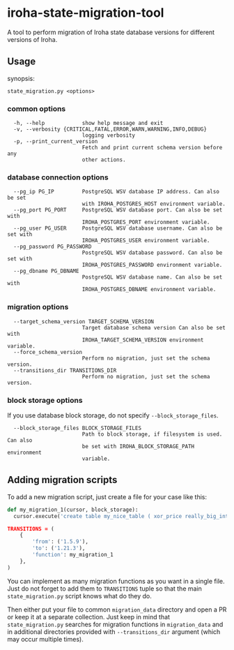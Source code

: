 # iroha-state-migration-tool
A tool to perform migration of Iroha state database versions for different versions of Iroha.

## Usage

synopsis:
```
state_migration.py <options>
```

### common options
```
  -h, --help            show help message and exit
  -v, --verbosity {CRITICAL,FATAL,ERROR,WARN,WARNING,INFO,DEBUG}
                        logging verbosity
  -p, --print_current_version
                        Fetch and print current schema version before any
                        other actions.
```

### database connection options
```
  --pg_ip PG_IP         PostgreSQL WSV database IP address. Can also be set
                        with IROHA_POSTGRES_HOST environment variable.
  --pg_port PG_PORT     PostgreSQL WSV database port. Can also be set with
                        IROHA_POSTGRES_PORT environment variable.
  --pg_user PG_USER     PostgreSQL WSV database username. Can also be set with
                        IROHA_POSTGRES_USER environment variable.
  --pg_password PG_PASSWORD
                        PostgreSQL WSV database password. Can also be set with
                        IROHA_POSTGRES_PASSWORD environment variable.
  --pg_dbname PG_DBNAME
                        PostgreSQL WSV database name. Can also be set with
                        IROHA_POSTGRES_DBNAME environment variable.
```

### migration options
```
  --target_schema_version TARGET_SCHEMA_VERSION
                        Target database schema version Can also be set with
                        IROHA_TARGET_SCHEMA_VERSION environment variable.
  --force_schema_version
                        Perform no migration, just set the schema version.
  --transitions_dir TRANSITIONS_DIR
                        Perform no migration, just set the schema version.
```

### block storage options
If you use database block storage, do not specify `--block_storage_files`.
```
  --block_storage_files BLOCK_STORAGE_FILES
                        Path to block storage, if filesystem is used. Can also
                        be set with IROHA_BLOCK_STORAGE_PATH environment
                        variable.
```


## Adding migration scripts
To add a new migration script, just create a file for your case like this:

```python
def my_migration_1(cursor, block_storage):
  cursor.execute('create table my_nice_table ( xor_price really_big_integer );

TRANSITIONS = (
    {
        'from': ('1.5.9'),
        'to': ('1.21.3'),
        'function': my_migration_1
    },
)
```

You can implement as many migration functions as you want in a single file.
Just do not forget to add them to `TRANSITIONS` tuple so that the main `state_migration.py` script knows what do they do.

Then either put your file to common `migration_data` directory and open a PR or keep it at a separate collection.
Just keep in mind that `state_migration.py` searches for migration functions in `migration_data` and in additional directories provided with `--transitions_dir` argument (which may occur multiple times).
